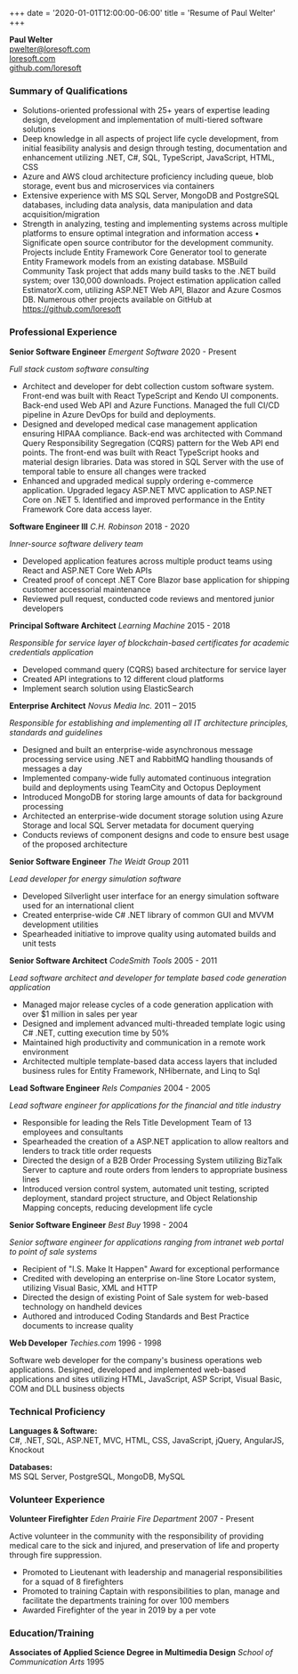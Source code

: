 +++
date = '2020-01-01T12:00:00-06:00'
title = 'Resume of Paul Welter'
+++

**Paul Welter**   
[pwelter@loresoft.com](mailto:pwelter@loresoft.com)    
[loresoft.com](http://loresoft.com/)   
[github.com/loresoft](https://github.com/loresoft)    

### Summary of Qualifications

* Solutions-oriented professional with 25+ years of expertise leading design, development and implementation of multi-tiered software solutions
* Deep knowledge in all aspects of project life cycle development, from initial feasibility analysis and design through testing, documentation and enhancement utilizing .NET, C#, SQL, TypeScript, JavaScript, HTML, CSS
* Azure and AWS cloud architecture proficiency including queue, blob storage, event bus and microservices via containers
* Extensive experience with MS SQL Server, MongoDB and PostgreSQL databases, including data analysis, data manipulation and data acquisition/migration
* Strength in analyzing, testing and implementing systems across multiple platforms to ensure optimal integration and information access
• Significate open source contributor for the development community. Projects include Entity Framework Core Generator tool to generate Entity Framework models from an existing database. MSBuild Community Task project that adds many build tasks to the .NET build system; over 130,000 downloads. Project estimation application called EstimatorX.com, utilizing ASP.NET Web API, Blazor and Azure Cosmos DB. Numerous other projects available on GitHub at https://github.com/loresoft

### Professional Experience

**Senior Software Engineer** *Emergent Software* 2020 - Present

*Full stack custom software consulting*

* Architect and developer for debt collection custom software system. Front-end was built with React TypeScript and Kendo UI components. Back-end used Web API and Azure Functions. Managed the full CI/CD pipeline in Azure DevOps for build and deployments.
* Designed and developed medical case management application ensuring HIPAA compliance. Back-end was architected with Command Query Responsibility Segregation (CQRS) pattern for the Web API end points. The front-end was built with React TypeScript hooks and material design libraries. Data was stored in SQL Server with the use of temporal table to ensure all changes were tracked
* Enhanced and upgraded medical supply ordering e-commerce application. Upgraded legacy ASP.NET MVC application to ASP.NET Core on .NET 5. Identified and improved performance in the Entity Framework Core data access layer.

**Software Engineer III** *C.H. Robinson* 2018 - 2020

*Inner-source software delivery team*

* Developed application features across multiple product teams using React and ASP.NET Core Web APIs
* Created proof of concept .NET Core Blazor base application for shipping customer accessorial maintenance
* Reviewed pull request, conducted code reviews and mentored junior developers

**Principal Software Architect** *Learning Machine* 2015 - 2018

*Responsible for service layer of blockchain-based certificates for academic credentials application*

* Developed command query (CQRS) based architecture for service layer
* Created API integrations to 12 different cloud platforms
* Implement search solution using ElasticSearch

**Enterprise Architect** *Novus Media Inc.* 2011 – 2015

*Responsible for establishing and implementing all IT architecture principles, standards and guidelines*

* Designed and built an enterprise-wide asynchronous message processing service using .NET and RabbitMQ handling thousands of messages a day
* Implemented company-wide fully automated continuous integration build and deployments using TeamCity and Octopus Deployment
* Introduced MongoDB for storing large amounts of data for background processing
* Architected an enterprise-wide document storage solution using Azure Storage and local SQL Server metadata for document querying
* Conducts reviews of component designs and code to ensure best usage of the proposed architecture

**Senior Software Engineer** *The Weidt Group* 2011

*Lead developer for energy simulation software*

* Developed Silverlight user interface for an energy simulation software used for an international client
* Created enterprise-wide C# .NET library of common GUI and MVVM development utilities
* Spearheaded initiative to improve quality using automated builds and unit tests 

**Senior Software Architect** *CodeSmith Tools* 2005 - 2011

*Lead software architect and developer for template based code generation application*

* Managed major release cycles of a code generation application with over $1 million in sales per year
* Designed and implement advanced multi-threaded template logic using C# .NET, cutting execution time by 50%
* Maintained high productivity and communication in a remote work environment
* Architected multiple template-based data access layers that included business rules for Entity Framework, NHibernate, and Linq to Sql

**Lead Software Engineer** *Rels Companies* 2004 - 2005

*Lead software engineer for applications for the financial and title industry* 

* Responsible for leading the Rels Title Development Team of 13 employees and consultants 
* Spearheaded the creation of a ASP.NET application to allow realtors and lenders to track title order requests
* Directed the design of a B2B Order Processing System utilizing BizTalk Server to capture and route orders from lenders to appropriate business lines
* Introduced version control system, automated unit testing, scripted deployment, standard project structure, and Object Relationship Mapping concepts, reducing development life cycle

**Senior Software Engineer** *Best Buy* 1998 - 2004

*Senior software engineer for applications ranging from intranet web portal to point of sale systems*

* Recipient of "I.S. Make It Happen" Award for exceptional performance
* Credited with developing an enterprise on-line Store Locator system, utilizing Visual Basic, XML and HTTP
* Directed the design of existing Point of Sale system for web-based technology on handheld devices
* Authored and introduced Coding Standards and Best Practice documents to increase quality

**Web Developer** *Techies.com* 1996 - 1998

Software web developer for the company's business operations web applications.  Designed, developed and implemented web-based applications and sites utilizing HTML, JavaScript, ASP Script, Visual Basic, COM and DLL business objects

### Technical Proficiency

**Languages & Software:**  
C#, .NET, SQL, ASP.NET, MVC, HTML, CSS, JavaScript, jQuery, AngularJS, Knockout

**Databases:**  
MS SQL Server, PostgreSQL, MongoDB, MySQL

### Volunteer Experience

**Volunteer Firefighter** *Eden Prairie Fire Department* 2007 - Present

Active volunteer in the community with the responsibility of providing medical care to the sick and injured, and preservation of life and property through fire suppression.

* Promoted to Lieutenant with leadership and managerial responsibilities for a squad of 8 firefighters
* Promoted to training Captain with responsibilities to plan, manage and facilitate the departments training for over 100 members
* Awarded Firefighter of the year in 2019 by a per vote

### Education/Training

**Associates of Applied Science Degree in Multimedia Design** *School of Communication Arts* 1995